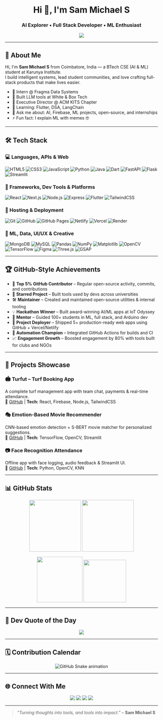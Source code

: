 <h1 align="center">Hi 👋, I'm Sam Michael S</h1>
<h3 align="center">AI Explorer • Full Stack Developer • ML Enthusiast</h3>

<p align="center">
  <img src="https://readme-typing-svg.herokuapp.com?font=Fira+Code&size=22&pause=1000&color=00FFDD&center=true&vCenter=true&width=1000&lines=AI+Driven+Developer;Full+Stack+%7C+ML+%7C+Open+Source;Building+for+Impact" />
</p>



---

## 🚀 About Me

Hi, I'm **Sam Michael S** from Coimbatore, India — a BTech CSE (AI & ML) student at Karunya Institute.  
I build intelligent systems, lead student communities, and love crafting full-stack products that make lives easier.

- 🔭 Intern @ Fragma Data Systems  
- 🧠 Built LLM tools at White & Box Tech  
- 👑 Executive Director @ ACM KITS Chapter  
- 🌱 Learning: Flutter, DSA, LangChain  
- 💬 Ask me about: AI, Firebase, ML projects, open-source, and internships  
- ⚡ Fun fact: I explain ML with memes 🤓  

---

## 🛠 Tech Stack

### 💻 Languages, APIs & Web
![HTML5](https://img.shields.io/badge/HTML5-E34F26?style=for-the-badge&logo=html5&logoColor=white)
![CSS3](https://img.shields.io/badge/CSS3-1572B6?style=for-the-badge&logo=css3&logoColor=white)
![JavaScript](https://img.shields.io/badge/JavaScript-F7DF1E?style=for-the-badge&logo=javascript&logoColor=black)
![Python](https://img.shields.io/badge/Python-14354C?style=for-the-badge&logo=python&logoColor=white)
![Java](https://img.shields.io/badge/Java-ED8B00?style=for-the-badge&logo=java&logoColor=white)
![Dart](https://img.shields.io/badge/Dart-0175C2?style=for-the-badge&logo=dart&logoColor=white)
![FastAPI](https://img.shields.io/badge/FastAPI-009688?style=for-the-badge&logo=fastapi)
![Flask](https://img.shields.io/badge/Flask-000000?style=for-the-badge&logo=flask)
![Streamlit](https://img.shields.io/badge/Streamlit-FF4B4B?style=for-the-badge&logo=streamlit&logoColor=white)

### 🔧 Frameworks, Dev Tools & Platforms
![React](https://img.shields.io/badge/React-20232A?style=for-the-badge&logo=react)
![Next.js](https://img.shields.io/badge/Next.js-000000?style=for-the-badge&logo=next.js)
![Node.js](https://img.shields.io/badge/Node.js-339933?style=for-the-badge&logo=nodedotjs)
![Express](https://img.shields.io/badge/Express.js-404D59?style=for-the-badge)
![Flutter](https://img.shields.io/badge/Flutter-02569B?style=for-the-badge&logo=flutter)
![TailwindCSS](https://img.shields.io/badge/Tailwind_CSS-38B2AC?style=for-the-badge&logo=tailwind-css)

### 🔗 Hosting & Deployment
![Git](https://img.shields.io/badge/Git-F05032?style=for-the-badge&logo=git&logoColor=white)
![GitHub](https://img.shields.io/badge/GitHub-181717?style=for-the-badge&logo=github)
![GitHub Pages](https://img.shields.io/badge/GitHub_Pages-121013?style=for-the-badge&logo=github)
![Netlify](https://img.shields.io/badge/Netlify-00C7B7?style=for-the-badge&logo=netlify)
![Vercel](https://img.shields.io/badge/Vercel-000000?style=for-the-badge&logo=vercel)
![Render](https://img.shields.io/badge/Render-46E3B7?style=for-the-badge&logo=render)

### 🧠 ML, Data, UI/UX & Creative
![MongoDB](https://img.shields.io/badge/MongoDB-4EA94B?style=for-the-badge&logo=mongodb)
![MySQL](https://img.shields.io/badge/MySQL-00758F?style=for-the-badge&logo=mysql)
![Pandas](https://img.shields.io/badge/Pandas-150458?style=for-the-badge&logo=pandas)
![NumPy](https://img.shields.io/badge/NumPy-013243?style=for-the-badge&logo=numpy)
![Matplotlib](https://img.shields.io/badge/Matplotlib-ffffff?style=for-the-badge&logo=matplotlib&logoColor=black)
![OpenCV](https://img.shields.io/badge/OpenCV-5C3EE8?style=for-the-badge&logo=opencv)
![TensorFlow](https://img.shields.io/badge/TensorFlow-FF6F00?style=for-the-badge&logo=tensorflow)
![Figma](https://img.shields.io/badge/Figma-F24E1E?style=for-the-badge&logo=figma)
![Three.js](https://img.shields.io/badge/Three.js-000000?style=for-the-badge&logo=three.js)
![GSAP](https://img.shields.io/badge/GSAP-88CE02?style=for-the-badge&logo=greensock)

---

## 🏆 GitHub-Style Achievements

- 🏅 **Top 5% GitHub Contributor** – Regular open-source activity, commits, and contributions  
- 🌟 **Starred Project** – Built tools used by devs across universities  
- 🛠️ **Maintainer** – Created and maintained open-source utilities & internal tooling  
- 💡 **Hackathon Winner** – Built award-winning AI/ML apps at IoT Odyssey  
- 💬 **Mentor** – Guided 100+ students in ML, full stack, and Arduino dev  
- 🚀 **Project Deployer** – Shipped 5+ production-ready web apps using GitHub + Vercel/Netlify  
- 🎯 **Automation Champion** – Integrated GitHub Actions for builds and CI  
- 📈 **Engagement Growth** – Boosted engagement by 80% with tools built for clubs and NGOs

---

## 📌 Projects Showcase

### 🏟️ Turfut – Turf Booking App  
A complete turf management app with team chat, payments & real-time attendance.  
🔗 [GitHub](https://github.com/sms32) | **Tech:** React, Firebase, Node.js, TailwindCSS

### 🎭 Emotion-Based Movie Recommender  
CNN-based emotion detection + S-BERT movie matcher for personalized suggestions.  
🔗 [GitHub](https://github.com/sms32) | **Tech:** TensorFlow, OpenCV, Streamlit

### 📷 Face Recognition Attendance  
Offline app with face logging, audio feedback & Streamlit UI.  
🔗 [GitHub](https://github.com/sms32) | **Tech:** Python, OpenCV, KNN

---

## 📊 GitHub Stats

<p align="center">
  <img src="https://github-readme-stats.vercel.app/api?username=sms32&show_icons=true&theme=radical" height="170px"/>
  <img src="https://github-readme-streak-stats.herokuapp.com/?user=sms32&theme=radical" height="170px"/>
</p>

<p align="center">
  <img src="https://github-readme-stats.vercel.app/api/top-langs/?username=sms32&layout=compact&theme=radical" height="150px"/>
  <img src="https://github-profile-trophy.vercel.app/?username=sms32&theme=radical&row=1&column=6" height="140px"/>
</p>

---

## 🧠 Dev Quote of the Day

<p align="center">
  <img src="https://quotes-github-readme.vercel.app/api?type=horizontal&theme=radical" />
</p>

---

## 🗓️ Contribution Calendar

<p align="center">
  <img src="https://github.com/sms32/sms32/blob/output/github-contribution-grid-snake.svg" alt="GitHub Snake animation" />
</p>

---

## 🌐 Connect With Me

<p align="center">
  <a href="mailto:sammichael216@gmail.com"><img src="https://img.shields.io/badge/Gmail-D14836?style=for-the-badge&logo=gmail&logoColor=white"></a>
  <a href="https://linkedin.com/in/sam-michael-s-81386b2b3"><img src="https://img.shields.io/badge/LinkedIn-0A66C2?style=for-the-badge&logo=linkedin&logoColor=white"></a>
  <a href="https://github.com/sms32"><img src="https://img.shields.io/badge/GitHub-181717?style=for-the-badge&logo=github&logoColor=white"></a>
  <a href="https://sammichaels.netlify.app"><img src="https://img.shields.io/badge/Portfolio-000000?style=for-the-badge&logo=vercel&logoColor=white"></a>
</p>

---

> _“Turning thoughts into tools, and tools into impact.”_ – **Sam Michael S**
